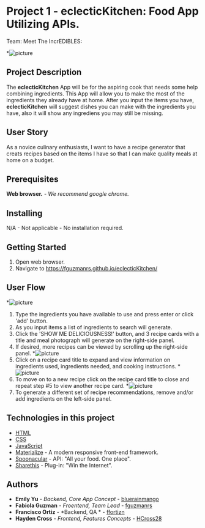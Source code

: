 # Project 1 - eclecticKitchen: Food App Utilizing APIs.
Team: Meet The IncrEDIBLES:

*![picture](eclecticKitchen.png)

## Project Description
The **eclecticKitchen** App will be for the aspiring cook that needs some help combining ingredients.
This App will allow you to make the most of the ingredients they already have at home.
After you input the items you have, **eclecticKitchen** will suggest dishes you can make with the ingredients you have, also it will show any ingrediens you may still be missing. 

## User Story
As a novice culinary enthusiasts, I want to have a recipe generator that creats recipes based on the items I have so that I can make quality meals at home on a budget.

## Prerequisites
**Web browser.** - *We recommend google chrome.*

## Installing
N/A - Not applicable - No installation required.

## Getting Started
1. Open web browser.
2. Navigate to https://fguzmanrs.github.io/eclecticKitchen/

## User Flow
*![picture](eclecticKitchen-1-2-3.png)
1. Type the ingredients you have available to use and press enter or click 'add' button.
2. As you input items a list of ingredients to search will generate.
3. Click the 'SHOW ME DELICIOUSNESS!' button, and 3 recipe cards with a title and meal photograph will generate on the right-side panel.
4. If desired, more recipes can be viewed by scrolling up the right-side panel.
*![picture](eclecticKitchen-5.png)
5. Click on a recipe card title to expand and view information on ingredients used, ingredients needed, and cooking instructions.
*![picture](eclecticKitchen-6.png)
6. To move on to a new recipe click on the recipe card title to close and repeat step #5 to view another recipe card.
*![picture](eclecticKitchen-7.png)
7. To generate a different set of recipe recommendations, remove and/or add ingredients on the left-side panel.

## Technologies in this project
* [HTML](https://www.w3.org/html/)
* [CSS](https://www.w3.org/Style/CSS/Overview.en.html)
* [JavaScript](https://www.javascript.com/)
* [Materialize](https://materializecss.com/) - A modern responsive front-end framework.
* [Spoonacular](https://spoonacular.com/) - API: "All your food. One place".
* [Sharethis](https://sharethis.com/) - Plug-in: "Win the Internet".

## Authors
* **Emily Yu** - *Backend, Core App Concept* - [bluerainmango](https://github.com/bluerainmango)
* **Fabiola Guzman** - *Froentend, Team Lead* - [fguzmanrs](https://github.com/fguzmanrs)
* **Francisco Ortiz** - *Backend, QA * - [ffortizn](https://github.com/ffortizn)
* **Hayden Cross** - *Frontend, Features Concepts* - [HCross28](https://github.com/HCross28)

